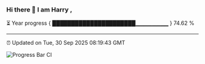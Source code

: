 ### Hi there 👋 I am Harry , 

⏳ Year progress { ██████████████████████▁▁▁▁▁▁▁▁ } 74.62 %

---

⏰ Updated on Tue, 30 Sep 2025 08:19:43 GMT

![Progress Bar CI](https://github.com/duykhang68/duykhang68/workflows/Progress%20Bar%20CI/badge.svg)
